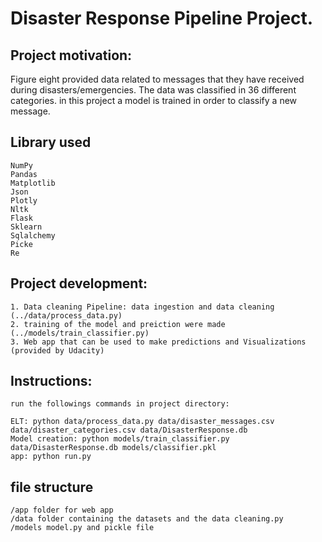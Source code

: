 # Disaster Response Pipeline Project.

## Project motivation:
Figure eight provided data related to messages that they have received during disasters/emergencies. The data was classified in 36 different categories.
in this project a model is trained in order to classify a new message.

## Library used
    NumPy
    Pandas
    Matplotlib
    Json
    Plotly
    Nltk
    Flask
    Sklearn
    Sqlalchemy
    Picke
    Re

## Project development:
    1. Data cleaning Pipeline: data ingestion and data cleaning (../data/process_data.py)
    2. training of the model and preiction were made (../models/train_classifier.py)
    3. Web app that can be used to make predictions and Visualizations (provided by Udacity)

## Instructions:
    run the followings commands in project directory:
    
    ELT: python data/process_data.py data/disaster_messages.csv data/disaster_categories.csv data/DisasterResponse.db
    Model creation: python models/train_classifier.py data/DisasterResponse.db models/classifier.pkl
    app: python run.py
    
## file structure
    /app folder for web app
    /data folder containing the datasets and the data cleaning.py
    /models model.py and pickle file